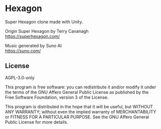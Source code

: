 # Hexagon

Super Hexagon clone made with Unity.

Origin Super Hexagon by Terry Cavanagh  
https://superhexagon.com/

Music generated by Suno AI  
https://suno.com/

## License

AGPL-3.0-only

This program is free software: you can redistribute it and/or modify
it under the terms of the GNU Affero General Public License as published by
the Free Software Foundation, version 3 of the License.

This program is distributed in the hope that it will be useful,
but WITHOUT ANY WARRANTY; without even the implied warranty of
MERCHANTABILITY or FITNESS FOR A PARTICULAR PURPOSE.  See the
GNU Affero General Public License for more details.
